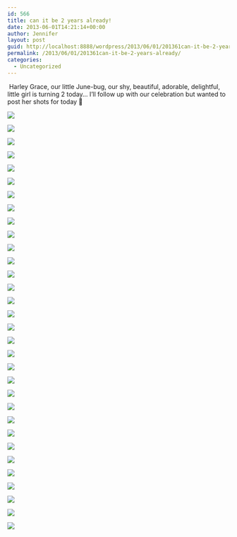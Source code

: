 ```yaml
---
id: 566
title: can it be 2 years already!
date: 2013-06-01T14:21:14+00:00
author: Jennifer
layout: post
guid: http://localhost:8888/wordpress/2013/06/01/201361can-it-be-2-years-already/
permalink: /2013/06/01/201361can-it-be-2-years-already/
categories:
  - Uncategorized
---
```

&nbsp;Harley Grace, our little June-bug, our shy, beautiful, adorable, delightful, little girl is turning 2 today&#8230; I&#8217;ll follow up with our celebration but wanted to post her shots for today 🙂

<div class="image-gallery-wrapper">
  <p>
    <img src="http://static1.squarespace.com/static/50db6bb3e4b015296cd43789/50dfa5b1e4b0dc6320e0b5ea/50e26a3ae4b015296ce5eaa6/1363551202986/2011-12-24+20.22.57.jpg.57.jpg?format=original" />
  </p>
  
  <p>
    <img src="http://static1.squarespace.com/static/50db6bb3e4b015296cd43789/50dfa5b1e4b0dc6320e0b5ea/50e31d8ee4b0a05702b41092/1363551189604/2011-06-01+09.18.49.jpg.49.jpg?format=original" />
  </p>
  
  <p>
    <img src="http://static1.squarespace.com/static/50db6bb3e4b015296cd43789/50dfa5b1e4b0dc6320e0b5ea/50e31d97e4b0c2f4976ebbf6/1430547586935/2011-06-01+09.42.45.jpg.45.jpg?format=original" />
  </p>
  
  <p>
    <img src="http://static1.squarespace.com/static/50db6bb3e4b015296cd43789/50dfa5b1e4b0dc6320e0b5ea/50e2727de4b0395512a2d391/1363551157079/2012-08-11+13.47.52.jpg.52.jpg?format=original" />
  </p>
  
  <p>
    <img src="http://static1.squarespace.com/static/50db6bb3e4b015296cd43789/50dfa5b1e4b0dc6320e0b5ea/50e26d2ae4b0395512a2cb02/1363551111632/2012-03-11+15.45.27.jpg.27.jpg?format=original" />
  </p>
  
  <p>
    <img src="http://static1.squarespace.com/static/50db6bb3e4b015296cd43789/50dfa5b1e4b0dc6320e0b5ea/50e26863e4b0a05702b3179e/1363551099991/2011-10-29+20.30.49.jpg.49.jpg?format=original" />
  </p>
  
  <p>
    <img src="http://static1.squarespace.com/static/50db6bb3e4b015296cd43789/50dfa5b1e4b0dc6320e0b5ea/50e26866e4b015296ce5e7f6/1363551191879/2011-10-30+16.42.15.jpg.15.jpg?format=original" />
  </p>
  
  <p>
    <img src="http://static1.squarespace.com/static/50db6bb3e4b015296cd43789/50dfa5b1e4b0dc6320e0b5ea/50e269ede4b0c2f4976dbc1c/1363551118557/2011-11-17+10.28.29.jpg.29.jpg?format=original" />
  </p>
  
  <p>
    <img src="http://static1.squarespace.com/static/50db6bb3e4b015296cd43789/50dfa5b1e4b0dc6320e0b5ea/50e26a5fe4b0c2f4976dbc6d/1363551161674/2012-01-07+12.54.43.jpg.43.jpg?format=original" />
  </p>
  
  <p>
    <img src="http://static1.squarespace.com/static/50db6bb3e4b015296cd43789/50dfa5b1e4b0dc6320e0b5ea/50e270d1e4b0395512a2d18c/1363551113310/2012-06-01+19.02.28.jpg.28.jpg?format=original" />
  </p>
  
  <p>
    <img src="http://static1.squarespace.com/static/50db6bb3e4b015296cd43789/50dfa5b1e4b0dc6320e0b5ea/50e270eee4b0a05702b32857/1363551169870/2012-06-24+13.38.04.jpg.04.jpg?format=original" />
  </p>
  
  <p>
    <img src="http://static1.squarespace.com/static/50db6bb3e4b015296cd43789/50dfa5b1e4b0dc6320e0b5ea/50e270f6e4b0c2f4976dc943/1363551130069/2012-06-24+13.38.05.jpg.05.jpg?format=original" />
  </p>
  
  <p>
    <img src="http://static1.squarespace.com/static/50db6bb3e4b015296cd43789/50dfa5b1e4b0dc6320e0b5ea/50e270ffe4b015296ce5f5f1/1430547654306/2012-07-04+13.01.13.jpg.13.jpg?format=original" />
  </p>
  
  <p>
    <img src="http://static1.squarespace.com/static/50db6bb3e4b015296cd43789/50dfa5b1e4b0dc6320e0b5ea/50e27261e4b0a05702b32b92/1363551176955/2012-08-11+13.47.50.jpg.50.jpg?format=original" />
  </p>
  
  <p>
    <img src="http://static1.squarespace.com/static/50db6bb3e4b015296cd43789/50dfa5b1e4b0dc6320e0b5ea/50e272a8e4b0395512a2d3aa/1363551155615/2012-08-13+11.11.26.jpg.26.jpg?format=original" />
  </p>
  
  <p>
    <img src="http://static1.squarespace.com/static/50db6bb3e4b015296cd43789/50dfa5b1e4b0dc6320e0b5ea/50e272b4e4b0c2f4976dcaf0/1363551118142/2012-08-13+11.11.39.jpg.39.jpg?format=original" />
  </p>
  
  <p>
    <img src="http://static1.squarespace.com/static/50db6bb3e4b015296cd43789/50dfa5b1e4b0dc6320e0b5ea/50e27326e4b0c2f4976dcb78/1363551190515/2012-08-16+17.22.16.jpg.16.jpg?format=original" />
  </p>
  
  <p>
    <img src="http://static1.squarespace.com/static/50db6bb3e4b015296cd43789/50dfa5b1e4b0dc6320e0b5ea/50e2735ce4b0a05702b32ca3/1363551171372/2012-08-16+17.45.36.jpg.36.jpg?format=original" />
  </p>
  
  <p>
    <img src="http://static1.squarespace.com/static/50db6bb3e4b015296cd43789/50dfa5b1e4b0dc6320e0b5ea/50e273e5e4b015296ce5fa8c/1363551162085/2012-08-26+19.16.20.jpg.20.jpg?format=original" />
  </p>
  
  <p>
    <img src="http://static1.squarespace.com/static/50db6bb3e4b015296cd43789/50dfa5b1e4b0dc6320e0b5ea/50e273f6e4b0a05702b32d58/1363551129575/2012-08-29+17.43.21.jpg.21.jpg?format=original" />
  </p>
  
  <p>
    <img src="http://static1.squarespace.com/static/50db6bb3e4b015296cd43789/50dfa5b1e4b0dc6320e0b5ea/50e27443e4b0395512a2d53a/1363551131494/2012-09-05+08.20.32.jpg.32.jpg?format=original" />
  </p>
  
  <p>
    <img src="http://static1.squarespace.com/static/50db6bb3e4b015296cd43789/50dfa5b1e4b0dc6320e0b5ea/50e27471e4b015296ce5fb5d/1363551152357/2012-09-16+17.17.59.jpg.59.jpg?format=original" />
  </p>
  
  <p>
    <img src="http://static1.squarespace.com/static/50db6bb3e4b015296cd43789/50dfa5b1e4b0dc6320e0b5ea/50e274dde4b0a05702b32e09/1363551120718/2012-09-27+18.16.56.jpg.56.jpg?format=original" />
  </p>
  
  <p>
    <img src="http://static1.squarespace.com/static/50db6bb3e4b015296cd43789/50dfa5b1e4b0dc6320e0b5ea/50e275f9e4b0a05702b32f3b/1363551131280/2012-10-03+17.48.35.jpg.35.jpg?format=original" />
  </p>
  
  <p>
    <img src="http://static1.squarespace.com/static/50db6bb3e4b015296cd43789/50dfa5b1e4b0dc6320e0b5ea/50e27648e4b015296ce5fe7c/1363551194548/2012-10-19+16.45.36.jpg.36.jpg?format=original" />
  </p>
  
  <p>
    <img src="http://static1.squarespace.com/static/50db6bb3e4b015296cd43789/50dfa5b1e4b0dc6320e0b5ea/50e250c1e4b0a05702b2e2cb/1363551146381/2011-06-01+09.17.24.jpg.24.jpg?format=original" />
  </p>
  
  <p>
    <img src="http://static1.squarespace.com/static/50db6bb3e4b015296cd43789/50dfa5b1e4b0dc6320e0b5ea/50e31dabe4b0c2f4976ebc2d/1363551095052/2011-06-02+14.03.55.jpg.55.jpg?format=original" />
  </p>
  
  <p>
    <img src="http://static1.squarespace.com/static/50db6bb3e4b015296cd43789/50dfa5b1e4b0dc6320e0b5ea/51460c50e4b04055d307cae9/1363551214126/2013-03-14+16.11.51.jpg.51.jpg?format=original" />
  </p>
  
  <p>
    <img src="http://static1.squarespace.com/static/50db6bb3e4b015296cd43789/50dfa5b1e4b0dc6320e0b5ea/51460c74e4b0b46e7e42179d/1363551144157/2013-03-14+16.11.57.jpg.57.jpg?format=original" />
  </p>
  
  <p>
    <img src="http://static1.squarespace.com/static/50db6bb3e4b015296cd43789/50dfa5b1e4b0dc6320e0b5ea/51460cb6e4b04055d307cbce/1363551120481/2013-03-14+12.43.20.jpg.20.jpg?format=original" />
  </p>
  
  <p>
    <img src="http://static1.squarespace.com/static/50db6bb3e4b015296cd43789/50dfa5b1e4b0dc6320e0b5ea/51460d03e4b00ba8e4be032f/1363551206222/2013-03-14+12.33.40.jpg.40.jpg?format=original" />
  </p>
  
  <p>
    <img src="http://static1.squarespace.com/static/50db6bb3e4b015296cd43789/50dfa5b1e4b0dc6320e0b5ea/51a90bcee4b0687273e301f0/1370033115655/2013-05-28+16.15.50.jpg.50.jpg?format=original" />
  </p>
</div>